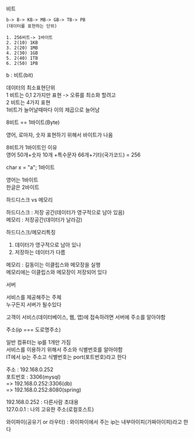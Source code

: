 비트

    b-> B-> KB-> MB-> GB-> TB-> PB  
    (데이터를 표현하는 단위)

    1. 256비트-> 1바이트
    2. 2(10) 1KB
    3. 2(20) 1MB
    4. 2(30) 1GB
    5. 2(40) 1TB
    6. 2(50) 1PB

b : 비트(bit)  

데이터의 최소표현단위  
1 비트는 0,1 2가지만 표현
-> 오류를 최소화 할려고  
2 비트는 4가지 표현  
1비트가 늘어날때마다 이의 제곱으로 늘어남

8비트 == 1바이트(Byte)

영어, 로마자, 숫자 표현하기 위해서 바이트가 나옴

8비트가 1바이트인 이유  
영어 50개+숫자 10개 +특수문자 66개+기타(국가코드) = 256

char x = "a"; 1바이트  

영어는 1바이트  
한글은 2바이트

하드디스크 vs 메모리  

하드디스크 : 저장 공간(데이터가 영구적으로 남아 있음)  
메모리 : 저장공간(데이터가 날라감)

하드디스크/메모리특징
1. 데이터가 영구적으로 남아 있나
2. 저장하는 데이터가 다름

메모리 : 길동이는 이클립스와 메모장을 실행  
메모리에는 이클립스와 메모장이 저장되어 있다

서버  

서비스를 제공해주는 주체  
누구든지 서버가 될수있다

고객이 서비스(데이터베이스, 웹, 앱)에 접속하려면 서버에 주소를 알아야함

주소(ip === 도로명주소)

일반 컴퓨터는 ip를 1개만 가짐  
서비스를 이용하기 위해서 주소와 식별번호를 알아야함  
IT에서 ip는 주소고 식별번호는 port(포트번호)라고 한다

주소 : 192.168.0.252  
포트번호 : 3306(mysql)  
=> 192.168.0.252:3306(db)  
=> 192.168.0.252:8080(spring)

192.168.0.252 : 다른사람 초대용  
127.0.0.1 : 나의 고유한 주소(로컬호스트)

와이파이(공유기 or 라우터) : 와이파이에서 주는 ip는 내부아이피(가짜아이피)라고 한다  
